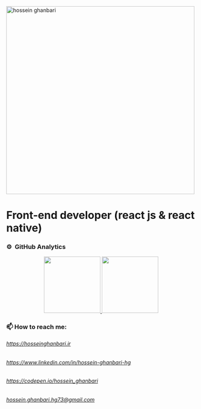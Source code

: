 <img alt="hossein ghanbari"  title="hossein ghanbari" src="https://hosseinghanbari.ir/img/logoDark.png" width="500" />

# Front-end developer (react js & react native) 

### ⚙️ &nbsp;GitHub Analytics

<p align="center">
<a href="https://github.com/hossein-ghanbari">
  <img height="150em" src="https://github-readme-stats-eight-theta.vercel.app/api?username=hossein-ghanbari&show_icons=true&theme=algolia&include_all_commits=true&count_private=true"/>
  <img height="150em" src="https://github-readme-stats-eight-theta.vercel.app/api/top-langs/?username=hossein-ghanbari&layout=compact&langs_count=10&theme=algolia"/>
</a>
</p>
 
### 📫 How to reach me:
######  https://hosseinghanbari.ir
###### https://www.linkedin.com/in/hossein-ghanbari-hg
###### https://codepen.io/hossein_ghanbari
###### hossein.ghanbari.hg73@gmail.com
